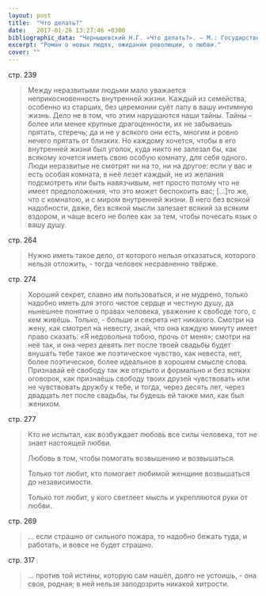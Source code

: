 ```yaml
---
layout: post
title:  "Что делать?"
date:   2017-01-26 13:27:46 +0300
bibliographic_data: "Чернышевский Н.Г. «Что делать?». – М.: Государственное учебно-педагогическое издательство министерства просвещения РСФСР, 1957 г., 367 с."
excerpt: "Роман о новых людях, ожидании революции, о любви."
cover: ""
---
```


стр. 239

> Между неразвитыми людьми мало уважается неприкосновенность внутренней жизни. Каждый из семейства, особенно из старших, без церемонии суёт лапу в вашу интимную жизнь. Дело не в том, что этим нарушаются наши тайны. Тайны – более или менее крупные драгоценности, их не забываешь прятать, стеречь; да и не у всякого они есть, многим и ровно нечего прятать от близких. Но каждому хочется, чтобы в его внутренней жизни был уголок, куда никто не залезал бы, как всякому хочется иметь свою особую комнату, для себя одного. Люди неразвитые не смотрят ни на то, ни на другое: если у вас и есть особая комната, в неё лезет каждый, не из желания подсмотреть или быть навязчивым, нет просто потому что не имеет предположения, что это может беспокоить вас; […]то же, что с комнатою, и с миром внутренней жизни. В него без всякой надобности, даже, без всякой мысли залезает всякий за всяким вздором, и чаще всего не более как за тем, чтобы почесать язык о вашу душу.

стр. 264

> Нужно иметь такое дело, от которого нельзя отказаться, которого нельзя отложить, - тогда человек несравненно твёрже.

стр. 274

> Хороший секрет, славно им пользоваться, и не мудрено, только надобно иметь для этого чистое сердце и честную душу, да нынешнее понятие о правах человека, уважение к свободе того, с кем живёшь. Только, - больше и секрета нет никакого. Смотри на жену, как смотрел на невесту, знай, что она каждую минуту имеет право сказать: «Я недовольна тобою, прочь от меня»; смотри на неё так, и она через девять лет после твоей свадьбы будет внушать тебе такое же поэтическое чувство, как невеста, нет, более поэтическое, более идеальное в хорошем смысле слова. Признавай её свободу так же открыто и формально и без всяких оговорок, как признаёшь свободу твоих друзей чувствовать или не чувствовать дружбу к тебе, и тогда, через десять лет, через двадцать лет после свадьбы, ты будешь ей также мил, как был женихом.

стр. 277

> Кто не испытал, как возбуждает любовь все силы человека, тот не знает настоящей любви.
>
> Любовь в том, чтобы помогать возвышению и возвышаться.
>
> Только тот любит, кто помогает любимой женщине возвышаться до независимости.
>
> Только тот любит, у кого светлеет мысль и укрепляются руки от любви.

стр. 269

> … если страшно от сильного пожара, то надобно бежать туда, и работать, и вовсе не будет страшно.

стр. 317

> … против той истины, которую сам нашёл, долго не устоишь, - она своя, родная; в ней нельзя заподозрить никакой хитрости.

